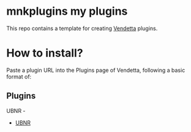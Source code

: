 # mnkplugins my plugins
This repo contains a template for creating [Vendetta](https://github.com/vendetta-mod/Vendetta) plugins.

# How to install?
Paste a plugin URL into the Plugins page of Vendetta, following a basic format of:

## Plugins
UBNR -
- [UBNR](https://mnklak.github.io/mnkplugins/UBNR/)

